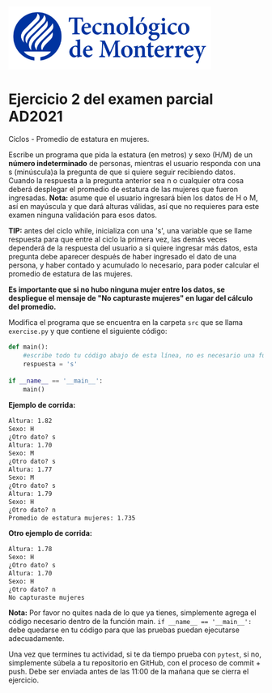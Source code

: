 ![Tec de Monterrey](../../images/logotecmty.png)
# Ejercicio 2 del examen parcial AD2021
Ciclos - Promedio de estatura en mujeres.

Escribe un programa que pida la estatura (en metros) y sexo (H/M) de un **número indeterminado** de personas, mientras el usuario responda con una s (minúscula)a la pregunta de que si quiere seguir recibiendo datos. Cuando la respuesta a la pregunta anterior sea n o cualquier otra cosa deberá desplegar el promedio de estatura de las mujeres que fueron ingresadas. **Nota:** asume que el usuario ingresará bien los datos de H o M, así en mayúscula y que dará alturas válidas, así que no requieres para este examen ninguna validación para esos datos.

**TIP:** antes del ciclo while, inicializa con una 's', una variable que se llame respuesta para que entre al ciclo la primera vez, las demás veces dependerá de la respuesta del usuario a si quiere ingresar más datos, esta pregunta debe aparecer después de haber ingresado el dato de una persona, y haber contado y acumulado lo necesario, para poder calcular el promedio de estatura de las mujeres.

**Es importante que si no hubo ninguna mujer entre los datos, se despliegue el mensaje de "No capturaste mujeres" en lugar del cálculo del promedio.**

Modifica el programa que se encuentra en la carpeta `src` que se llama
`exercise.py` y que contiene el siguiente código:

```python
def main():
    #escribe todo tu código abajo de esta línea, no es necesario una función
    respuesta = 's'

if __name__ == '__main__':
    main()
```

**Ejemplo de corrida:**

```
Altura: 1.82
Sexo: H
¿Otro dato? s
Altura: 1.70
Sexo: M
¿Otro dato? s
Altura: 1.77
Sexo: M
¿Otro dato? s
Altura: 1.79
Sexo: H
¿Otro dato? n
Promedio de estatura mujeres: 1.735
```

**Otro ejemplo de corrida:**

```
Altura: 1.78
Sexo: H
¿Otro dato? s
Altura: 1.70
Sexo: H
¿Otro dato? n
No capturaste mujeres
```

**Nota:** Por favor no quites nada de lo que ya tienes, simplemente agrega el código 
necesario dentro de la función main. 
`if __name__ == '__main__':` debe quedarse en tu código para que las pruebas puedan 
ejecutarse adecuadamente.

Una vez que termines tu actividad, si te da tiempo prueba con
`pytest`, si no, simplemente súbela a tu repositorio en GitHub, con el proceso de commit + push.
Debe ser enviada antes de las 11:00 de la mañana que se cierra el ejercicio.
